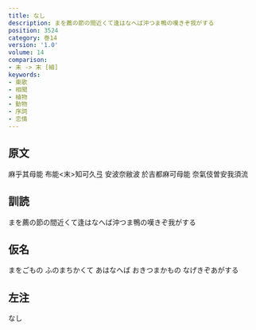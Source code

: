 ```yaml
---
title: なし
description: まを薦の節の間近くて逢はなへば沖つま鴨の嘆きぞ我がする
position: 3524
category: 巻14
version: '1.0'
volume: 14
comparison:
- 未 -> 末 [細]
keywords:
- 東歌
- 相聞
- 植物
- 動物
- 序詞
- 恋情
---
```


## 原文

麻乎其母能 布能<末>知可久弖 安波奈敝波 於吉都麻可母能 奈氣伎曽安我須流

## 訓読

まを薦の節の間近くて逢はなへば沖つま鴨の嘆きぞ我がする

## 仮名

まをごもの ふのまちかくて あはなへば おきつまかもの なげきぞあがする

## 左注

なし
